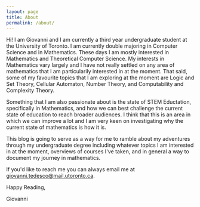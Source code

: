 ```yaml
---
layout: page
title: About
permalink: /about/
---
```


Hi! I am Giovanni and I am currently a third year undergraduate student at the University of Toronto. I am currently double majoring in Computer Science and in Mathematics. These days I am mostly interested in Mathematics and Theoretical Computer Science. My interests in Mathematics vary largely and I have not really settled on any area of mathematics that I am particularily interested in at the moment. That said, some of my favourite topics that I am exploring at the moment are Logic and Set Theory, Cellular Automaton, Number Theory, and Computability and Complexity Theory. 

Something that I am also passionate about is the state of STEM Eductation, specifically in Mathematics, and how we can best challenge the current state of education to reach broader audiences. I think that this is an area in which we can improve a lot and I am very keen on investigating why the current state of mathematics is how it is.

This blog is going to serve as a way for me to ramble about my adventures through my undergraduate degree including whatever topics I am interested in at the moment, overviews of courses I've taken, and in general a way to document my journey in mathematics.

If you'd like to reach me you can always email me at giovanni.tedesco@mail.utoronto.ca.

Happy Reading,

Giovanni
